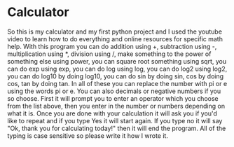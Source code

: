 # Calculator
So this is my calculator and my first python project and I used the youtube video to learn how to do everything and online resources for specific math help. 
With this program you can do addition using +, subtraction using -, multiplication using *, division using /, make something to the power of something else using power, you can square root something using sqrt, you can do exp using exp, you can do log using log, you can do log2 using log2, you can do log10 by doing log10, you can do sin by doing sin, cos by doing cos, tan by doing tan. 
In all of these you can replace the number with pi or e using the words pi or e. You can also decimals or negative numbers if you so choose.
First it will prompt you to enter an operator which you choose from the list above, then you enter in the number or numbers depending on what it is.
Once you are done with your calculation it will ask you if you'd like to repeat and if you type Yes it will start again.
If you type no it will say "Ok, thank you for calculating today!" then it will end the program.
All of the typing is case sensitive so please write it how I wrote it. 
